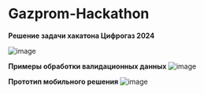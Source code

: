# Gazprom-Hackathon
**Решение задачи хакатона Цифрогаз 2024**

![image](https://github.com/user-attachments/assets/3d408088-13b7-4b42-adb2-5fdbdfd7a0cb)


**Примеры обработки валидационных данных**
![image](https://github.com/user-attachments/assets/bb131e55-1dbe-4026-ac62-f0200b22ba0b)

**Прототип мобильного решения**
![image](https://github.com/user-attachments/assets/37848fad-35f5-41eb-8b22-f2fa7adbd7ce)




